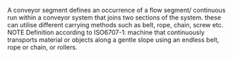 A conveyor segment defines an occurrence of a flow segment/ continuous run within a conveyor system that joins two sections of the system. these can utilise different carrying methods such as belt, rope, chain, screw etc.
NOTE Definition according to ISO6707-1: machine that continuously transports material or objects along a gentle slope using an endless belt, rope or chain, or rollers.
